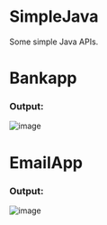 # SimpleJava
Some simple Java APIs. 
# Bankapp
### Output:
![image](https://user-images.githubusercontent.com/32544961/119037232-48085e00-b98c-11eb-934e-d54431e2fe1f.png)
# EmailApp
### Output:
![image](https://user-images.githubusercontent.com/32544961/119037645-d086fe80-b98c-11eb-98c4-8e46bb3ab468.png)
